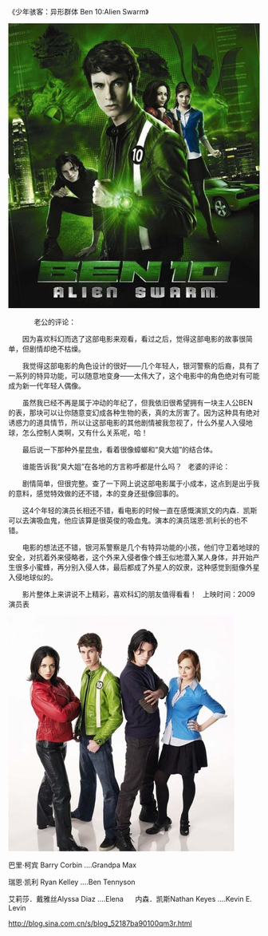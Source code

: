 《少年骇客：异形群体 Ben 10:Alien Swarm》

			
![](./img/52187ba9te30ff46c8327&690.jpg)


            <a href="http://photo.blog.sina.com.cn/showpic.html#blogid=52187ba90100qm3r&url=http://s11.sinaimg.cn/orignal/52187ba9t763ffbcb507a" target="_blank"></a>
老公的评论：

　　因为喜欢科幻而选了这部电影来观看，看过之后，觉得这部电影的故事很简单，但剧情却绝不枯燥。

　　我觉得这部电影的角色设计的很好——几个年轻人，银河警察的后裔，具有了一系列的特异功能，可以随意地变身——太伟大了，这个电影中的角色绝对有可能成为新一代年轻人偶像。

　　虽然我已经不再是属于冲动的年纪了，但我依旧很希望拥有一块主人公BEN的表，那块可以让你随意变幻成各种生物的表，真的太厉害了。因为这种具有绝对诱惑力的道具情节，所以让这部电影的其他剧情被我忽视了，什么外星人入侵地球，怎么控制人类啊，又有什么关系呢，哈！

　　最后说一下那种外星昆虫，看着很像蟑螂和“臭大姐”的结合体。

　　谁能告诉我“臭大姐”在各地的方言称呼都是什么吗？
 
老婆的评论：

　　剧情简单，但很完整。查了一下网上说这部电影属于小成本，这点到是出乎我的意料，感觉特效做的还不错，本的变身还挺像回事的。

　　这4个年轻的演员长相还不错，看电影的时候一直在感慨演凯文的内森．凯斯可以去演吸血鬼，他应该算是很英俊的吸血鬼。演本的演员瑞恩·凯利长的也不错。

　　电影的想法还不错，银河系警察是几个有特异功能的小孩，他们守卫着地球的安全，对抗着外来侵略者，这个外来入侵者像个蜂王似地潜入某人身体，并开始产生很多小蜜蜂，再分别入侵人体，最后都成了外星人的奴隶，这种感觉到挺像外星入侵地球似的。

　　影片整体上来讲说不上精彩，喜欢科幻的朋友值得看看！
 
上映时间：2009
 
演员表

![](./img/52187ba9t9e7ff45f131f&690.jpg)

巴里·柯宾 Barry Corbin ....Grandpa Max

瑞恩·凯利 Ryan Kelley ....Ben Tennyson

艾莉莎．戴雅丝Alyssa Diaz
....Elena   
 
内森．凯斯Nathan Keyes ....Kevin E. Levin							
		
http://blog.sina.com.cn/s/blog_52187ba90100qm3r.html
